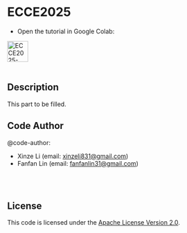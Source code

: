 # ECCE2025

* Open the tutorial in Google Colab:<br>
<a href="https://colab.research.google.com/github/xinzelee/ECCE2025/blob/main/ECCE2025_tutorial_colab.ipynb" target="_blank">
  <img src="https://colab.research.google.com/assets/colab-badge.svg" alt="ECCE2025-Open In Colab" style="height:48px;">
</a>
<br><br>

## Description
This part to be filled.

## Code Author
@code-author: <br>
* Xinze Li (email: xinzeli831@gmail.com)
* Fanfan Lin (email: fanfanlin31@gmail.com)

<br><br>
## License

This code is licensed under the [Apache License Version 2.0](./LICENSE).